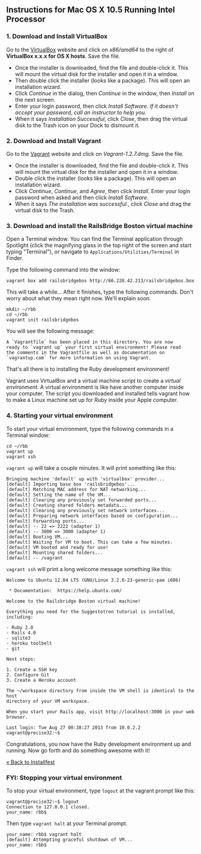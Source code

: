 ## Instructions for Mac OS X 10.5 Running Intel Processor

### 1. Download and Install VirtualBox

Go to the <a href="https://www.virtualbox.org/wiki/Downloads" target="_blank">VirtualBox</a>
website and click on *x86/amd64* to the right of **VirtualBox x.x.x for OS X hosts**. Save
the file.

+ Once the installer is downloaded, find the file and double-click it. This will
mount the virtual disk for the installer and open it in a window.  
+ Then double click the installer (looks like a package). This will open an installation wizard.  
+ Click *Continue* in the dialog, then *Continue* in the window, then *Install* on the
next screen.  
+ Enter your login password, then click *Install Software*. *If it doesn't accept your
password, call an instructor to help you.*
+ When it says *Installation Successful*, click *Close*, then drag the virtual disk 
to the Trash icon on your Dock to dismount it.

### 2. Download and Install Vagrant

Go to the <a href="http://downloads.vagrantup.com/tags/v1.2.7" target="_blank">Vagrant</a>
website and click on *Vagrant-1.2.7.dmg*. Save the file.

+ Once the installer is downloaded, find the file and double-click it. This will
mount the virtual disk for the installer and open it in a window.  
+ Double click the installer (looks like a package). This will open an 
installation wizard.  
+ Click *Continue*, *Continue*, and *Agree*, then click *Install*. Enter your
login password when asked and then click *Install Software*.
+ When it says *The installation was successful.*, click *Close* and drag the
virtual disk to the Trash.

### 3. Download and install the RailsBridge Boston virtual machine

Open a Terminal window. You can find the Terminal application through Spotlight
(click the magnifying glass in the top right of the screen and start typing
"Terminal"), or navigate to `Applications/Utilities/Terminal` in Finder.

Type the following command into the window:

```text
vagrant box add railsbridgebos http://66.228.42.213/railsbridgebos.box
```

This will take a while... After it finishes, type the following commands.
Don't worry about what they mean right now. We'll explain soon.

```text
mkdir ~/rbb
cd ~/rbb
vagrant init railsbridgebos
```

You will see the following message:

```text
A `Vagrantfile` has been placed in this directory. You are now
ready to `vagrant up` your first virtual environment! Please read
the comments in the Vagrantfile as well as documentation on
`vagrantup.com` for more information on using Vagrant.
```

That's all there is to installing the Ruby development environment!

Vagrant uses VirtualBox and a virtual machine script to create a *virtual
environment*. A virtual environment is like have another computer inside your 
computer. The script you downloaded and installed tells vagrant how to make a
Linux machine set up for Ruby inside your Apple computer.

### 4. Starting your virtual environment

To start your virtual environment, type the following commands in a Terminal window:

```text
cd ~/rbb
vagrant up
vagrant ssh
```

`vagrant up` will take a couple minutes. It will print something like this:

```text
Bringing machine 'default' up with 'virtualbox' provider...
[default] Importing base box 'railsbridgebos'...
[default] Matching MAC address for NAT networking...
[default] Setting the name of the VM...
[default] Clearing any previously set forwarded ports...
[default] Creating shared folders metadata...
[default] Clearing any previously set network interfaces...
[default] Preparing network interfaces based on configuration...
[default] Forwarding ports...
[default] -- 22 => 2222 (adapter 1)
[default] -- 3000 => 3000 (adapter 1)
[default] Booting VM...
[default] Waiting for VM to boot. This can take a few minutes.
[default] VM booted and ready for use!
[default] Mounting shared folders...
[default] -- /vagrant
```

`vagrant ssh` will print a long welcome message something like this:

```text
Welcome to Ubuntu 12.04 LTS (GNU/Linux 3.2.0-23-generic-pae i686)

 * Documentation:  https://help.ubuntu.com/

Welcome to the Railsbridge Boston virtual machine!

Everything you need for the Suggestotron tutorial is installed, including:

- Ruby 2.0
- Rails 4.0
- sqlite3
- heroku toolbelt
- git

Next steps:

1. Create a SSH key
2. Configure Git
3. Create a Heroku account

The ~/workspace directory from inside the VM shell is identical to the host
directory of your VM workspace.

When you start your Rails app, visit http://localhost:3000 in your web browser.

Last login: Tue Aug 27 00:38:27 2013 from 10.0.2.2
vagrant@precise32:~$ 
```

Congratulations, you now have the Ruby development environment up and running. Now go forth and do something awesome with it!

[« Back to Installfest](/installfest)

### FYI: Stopping your virtual environment

To stop your virtual environment, type `logout` at the vagrant prompt like this:

```text
vagrant@precise32:~$ logout
Connection to 127.0.0.1 closed.
your_name: rbb$ 
```

Then type `vagrant halt` at your Terminal prompt.

```text
your_name: rbb$ vagrant halt
[default] Attempting graceful shutdown of VM...
your_name: rbb$ 
```
